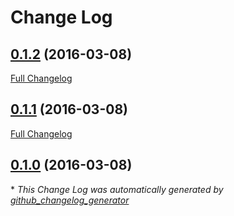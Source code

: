 # Change Log

## [0.1.2](https://github.com/theodi/cache-buster/tree/0.1.2) (2016-03-08)
[Full Changelog](https://github.com/theodi/cache-buster/compare/0.1.1...0.1.2)

## [0.1.1](https://github.com/theodi/cache-buster/tree/0.1.1) (2016-03-08)
[Full Changelog](https://github.com/theodi/cache-buster/compare/0.1.0...0.1.1)

## [0.1.0](https://github.com/theodi/cache-buster/tree/0.1.0) (2016-03-08)


\* *This Change Log was automatically generated by [github_changelog_generator](https://github.com/skywinder/Github-Changelog-Generator)*